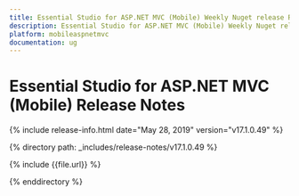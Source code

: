 ```yaml
---
title: Essential Studio for ASP.NET MVC (Mobile) Weekly Nuget release Release Notes  
description: Essential Studio for ASP.NET MVC (Mobile) Weekly Nuget release Release Notes  
platform: mobileaspnetmvc
documentation: ug
---
```


# Essential Studio for ASP.NET MVC (Mobile)  Release Notes  

{% include release-info.html date="May 28, 2019"  version="v17.1.0.49" %} 


{% directory path: _includes/release-notes/v17.1.0.49 %}

{% include {{file.url}} %}

{% enddirectory %}